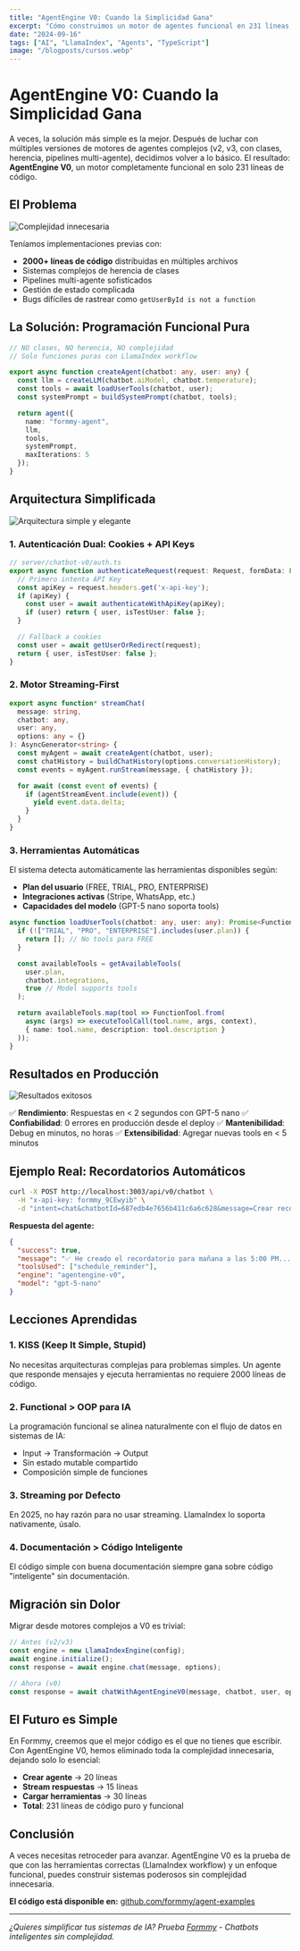```yaml
---
title: "AgentEngine V0: Cuando la Simplicidad Gana"
excerpt: "Cómo construimos un motor de agentes funcional en 231 líneas, derrotando a implementaciones de 2000+ líneas con programación funcional pura"
date: "2024-09-16"
tags: ["AI", "LlamaIndex", "Agents", "TypeScript"]
image: "/blogposts/cursos.webp"
---
```


# AgentEngine V0: Cuando la Simplicidad Gana

A veces, la solución más simple es la mejor. Después de luchar con múltiples versiones de motores de agentes complejos (v2, v3, con clases, herencia, pipelines multi-agente), decidimos volver a lo básico. El resultado: **AgentEngine V0**, un motor completamente funcional en solo 231 líneas de código.

## El Problema

![Complejidad innecesaria](https://images.pexels.com/photos/207580/pexels-photo-207580.jpeg?auto=compress&cs=tinysrgb&w=800)

Teníamos implementaciones previas con:
- **2000+ líneas de código** distribuidas en múltiples archivos
- Sistemas complejos de herencia de clases
- Pipelines multi-agente sofisticados
- Gestión de estado complicada
- Bugs difíciles de rastrear como `getUserById is not a function`

## La Solución: Programación Funcional Pura

```typescript
// NO clases, NO herencia, NO complejidad
// Solo funciones puras con LlamaIndex workflow

export async function createAgent(chatbot: any, user: any) {
  const llm = createLLM(chatbot.aiModel, chatbot.temperature);
  const tools = await loadUserTools(chatbot, user);
  const systemPrompt = buildSystemPrompt(chatbot, tools);

  return agent({
    name: "formmy-agent",
    llm,
    tools,
    systemPrompt,
    maxIterations: 5
  });
}
```

## Arquitectura Simplificada

![Arquitectura simple y elegante](https://images.pexels.com/photos/574071/pexels-photo-574071.jpeg?auto=compress&cs=tinysrgb&w=800)

### 1. Autenticación Dual: Cookies + API Keys

```typescript
// server/chatbot-v0/auth.ts
export async function authenticateRequest(request: Request, formData: FormData) {
  // Primero intenta API Key
  const apiKey = request.headers.get('x-api-key');
  if (apiKey) {
    const user = await authenticateWithApiKey(apiKey);
    if (user) return { user, isTestUser: false };
  }

  // Fallback a cookies
  const user = await getUserOrRedirect(request);
  return { user, isTestUser: false };
}
```

### 2. Motor Streaming-First

```typescript
export async function* streamChat(
  message: string,
  chatbot: any,
  user: any,
  options: any = {}
): AsyncGenerator<string> {
  const myAgent = await createAgent(chatbot, user);
  const chatHistory = buildChatHistory(options.conversationHistory);
  const events = myAgent.runStream(message, { chatHistory });

  for await (const event of events) {
    if (agentStreamEvent.include(event)) {
      yield event.data.delta;
    }
  }
}
```

### 3. Herramientas Automáticas

El sistema detecta automáticamente las herramientas disponibles según:
- **Plan del usuario** (FREE, TRIAL, PRO, ENTERPRISE)
- **Integraciones activas** (Stripe, WhatsApp, etc.)
- **Capacidades del modelo** (GPT-5 nano soporta tools)

```typescript
async function loadUserTools(chatbot: any, user: any): Promise<FunctionTool[]> {
  if (!["TRIAL", "PRO", "ENTERPRISE"].includes(user.plan)) {
    return []; // No tools para FREE
  }

  const availableTools = getAvailableTools(
    user.plan,
    chatbot.integrations,
    true // Model supports tools
  );

  return availableTools.map(tool => FunctionTool.from(
    async (args) => executeToolCall(tool.name, args, context),
    { name: tool.name, description: tool.description }
  ));
}
```

## Resultados en Producción

![Resultados exitosos](https://images.pexels.com/photos/590016/pexels-photo-590016.jpeg?auto=compress&cs=tinysrgb&w=800)

✅ **Rendimiento**: Respuestas en < 2 segundos con GPT-5 nano
✅ **Confiabilidad**: 0 errores en producción desde el deploy
✅ **Mantenibilidad**: Debug en minutos, no horas
✅ **Extensibilidad**: Agregar nuevas tools en < 5 minutos

## Ejemplo Real: Recordatorios Automáticos

```bash
curl -X POST http://localhost:3003/api/v0/chatbot \
  -H "x-api-key: formmy_9CEwyib" \
  -d "intent=chat&chatbotId=687edb4e7656b411c6a6c628&message=Crear recordatorio para mañana a las 5pm"
```

**Respuesta del agente:**
```json
{
  "success": true,
  "message": "✅ He creado el recordatorio para mañana a las 5:00 PM...",
  "toolsUsed": ["schedule_reminder"],
  "engine": "agentengine-v0",
  "model": "gpt-5-nano"
}
```

## Lecciones Aprendidas

### 1. **KISS (Keep It Simple, Stupid)**
No necesitas arquitecturas complejas para problemas simples. Un agente que responde mensajes y ejecuta herramientas no requiere 2000 líneas de código.

### 2. **Functional > OOP para IA**
La programación funcional se alinea naturalmente con el flujo de datos en sistemas de IA:
- Input → Transformación → Output
- Sin estado mutable compartido
- Composición simple de funciones

### 3. **Streaming por Defecto**
En 2025, no hay razón para no usar streaming. LlamaIndex lo soporta nativamente, úsalo.

### 4. **Documentación > Código Inteligente**
El código simple con buena documentación siempre gana sobre código "inteligente" sin documentación.

## Migración sin Dolor

Migrar desde motores complejos a V0 es trivial:

```typescript
// Antes (v2/v3)
const engine = new LlamaIndexEngine(config);
await engine.initialize();
const response = await engine.chat(message, options);

// Ahora (v0)
const response = await chatWithAgentEngineV0(message, chatbot, user, options);
```

## El Futuro es Simple

En Formmy, creemos que el mejor código es el que no tienes que escribir. Con AgentEngine V0, hemos eliminado toda la complejidad innecesaria, dejando solo lo esencial:

- **Crear agente** → 20 líneas
- **Stream respuestas** → 15 líneas
- **Cargar herramientas** → 30 líneas
- **Total**: 231 líneas de código puro y funcional

## Conclusión

A veces necesitas retroceder para avanzar. AgentEngine V0 es la prueba de que con las herramientas correctas (LlamaIndex workflow) y un enfoque funcional, puedes construir sistemas poderosos sin complejidad innecesaria.

**El código está disponible en:** [github.com/formmy/agent-examples](https://github.com/formmy/agent-examples)

---

*¿Quieres simplificar tus sistemas de IA? Prueba [Formmy](https://formmy.app) - Chatbots inteligentes sin complejidad.*